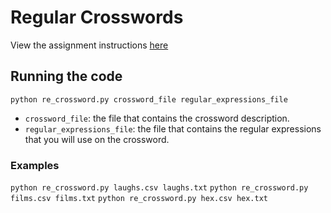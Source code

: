 # Regular Crosswords
View the assignment instructions [here](https://louridas.github.io/rwa/assignments/regular-crosswords/)

## Running the code
`python re_crossword.py crossword_file regular_expressions_file`

- `crossword_file`: the file that contains the crossword description.
- `regular_expressions_file`: the file that contains the regular expressions that you will use on the crossword.

### Examples
`python re_crossword.py laughs.csv laughs.txt`
`python re_crossword.py films.csv films.txt`
`python re_crossword.py hex.csv hex.txt`